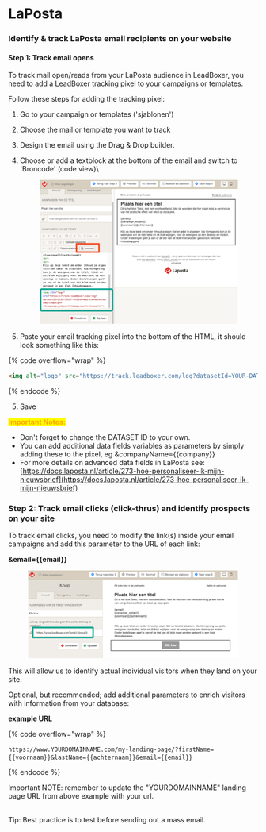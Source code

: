 # LaPosta

### Identify & track LaPosta email recipients on your website&#x20;

#### Step 1: Track email opens

To track mail open/reads from your LaPosta audience in LeadBoxer, you need to add a LeadBoxer tracking pixel to your campaigns or templates.&#x20;

Follow these steps for adding the tracking pixel:

1. Go to your campaign or templates ('sjablonen')
2. Choose the mail or template you want to track
3. Design the email using the Drag & Drop builder.&#x20;
4.  Choose or add a textblock at the bottom of the email and switch to 'Broncode' (code view)\


    <figure><img src="../../../.gitbook/assets/SCR-20250317-ldvf-2.png" alt=""><figcaption></figcaption></figure>
5. Paste your email tracking pixel into the bottom of the HTML, it should look something like this:

{% code overflow="wrap" %}
```html
<img alt="logo" src="https://track.leadboxer.com/log?datasetId=YOUR-DATASET-ID&campaign={{campaign_subject}}&email={{email}}&firstName={{voornaam}}&lastName={{achternaam}}">
```
{% endcode %}

5. Save

<mark style="color:orange;">**Important Notes:**</mark>

* Don't forget to change the DATASET ID to your own.&#x20;
* You can add additional data fields variables as parameters by simply adding these to the pixel, eg \&companyName=\{{company\}}
* For more details on advanced data fields in LaPosta see: \
  [https://docs.laposta.nl/article/273-hoe-personaliseer-ik-mijn-nieuwsbrief](https://docs.laposta.nl/article/273-hoe-personaliseer-ik-mijn-nieuwsbrief)

### Step 2: Track email clicks (click-thrus) and identify prospects on your site

To track email clicks, you need to modify the link(s) inside your email campaigns and add this parameter to the URL of each link:

**\&email=\{{email\}}**

<figure><img src="../../../.gitbook/assets/SCR-20250317-lhup.png" alt=""><figcaption></figcaption></figure>

This will allow us to identify actual individual visitors when they land on your site.



Optional, but recommended; add additional parameters to enrich visitors with information from your database:

**example URL**

{% code overflow="wrap" %}
```url
https://www.YOURDOMAINNAME.com/my-landing-page/?firstName={{voornaam}}&lastName={{achternaam}}&email={{email}}
```
{% endcode %}

Important NOTE: remember to update the "YOURDOMAINNAME" landing page URL from above example with your url.

\
Tip: Best practice is to test before sending out a mass email.
